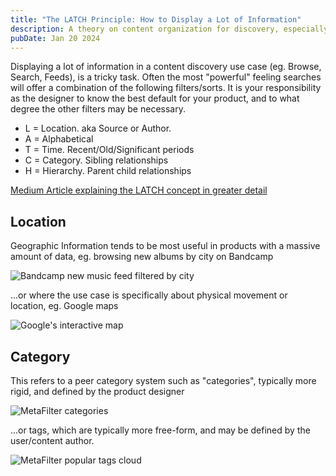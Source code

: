 ```yaml
---
title: "The LATCH Principle: How to Display a Lot of Information"
description: A theory on content organization for discovery, especially search results.
pubDate: Jan 20 2024
---
```

Displaying a lot of information in a content discovery use case (eg. Browse, Search, Feeds), is a tricky task. Often the most "powerful" feeling searches will offer a combination of the following filters/sorts. It is your responsibility as the designer to know the best default for your product, and to what degree the other filters may be necessary.

* L = Location. aka Source or Author.
* A = Alphabetical
* T = Time. Recent/Old/Significant periods
* C = Category. Sibling relationships
* H = Hierarchy. Parent child relationships

[Medium Article explaining the LATCH concept in greater detail](https://uxmovement.com/navigation/how-to-design-content-filters-for-better-user-browsing/)

## Location

Geographic Information tends to be most useful in products with a massive amount of data, eg. browsing new albums by city on Bandcamp

![Bandcamp new music feed filtered by city](images/bandcamp-filter-location.jpg)

...or where the use case is specifically about physical movement or location, eg. Google maps

![Google's interactive map](images/google-maps-filter-location.jpg)

## Category

This refers to a peer category system such as "categories", typically more rigid, and defined by the product designer

![MetaFilter categories](public/metafilter-categories.png)

...or tags, which are typically more free-form, and may be defined by the user/content author.

![MetaFilter popular tags cloud](public/metafilter-popular-tags.png)